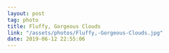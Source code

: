 ```yaml
---
layout: post
tag: photo
title: Fluffy, Gorgeous Clouds
link: "/assets/photos/Fluffy,-Gorgeous-Clouds.jpg"
date: 2019-06-12 22:55:06
---
```

